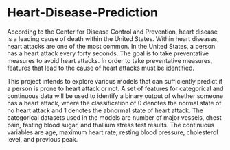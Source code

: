 # Heart-Disease-Prediction

According to the Center for Disease Control and Prevention, heart disease is a leading cause of death within the United States. Within heart diseases, heart attacks are one of the most common. In the United States, a person has a heart attack every forty seconds. The goal is to take preventative measures to avoid heart attacks. In order to take preventative measures, features that lead to the cause of heart attacks must be identified.

This project intends to explore various models that can sufficiently predict if a person is prone to heart attack or not. A set of features for categorical and continuous data will be used to identify a binary output of whether someone has a heart attack, where the classification of 0 denotes the normal state of no heart attack and 1 denotes the abnormal state of heart attack. The categorical datasets used in the models are number of major vessels, chest pain, fasting blood sugar, and thallium stress test results. The continuous variables are age, maximum heart rate, resting blood pressure, cholesterol level, and previous peak.
